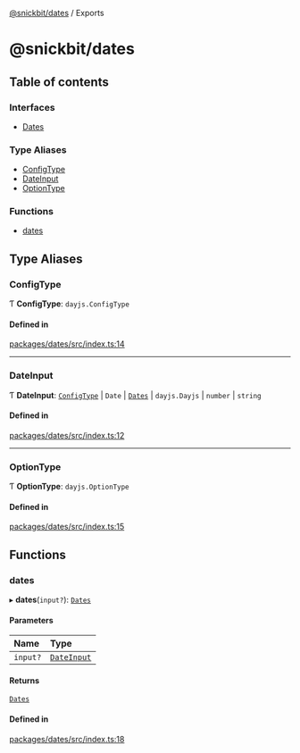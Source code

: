 [@snickbit/dates](README.md) / Exports

# @snickbit/dates

## Table of contents

### Interfaces

- [Dates](interfaces/Dates.md)

### Type Aliases

- [ConfigType](modules.md#configtype)
- [DateInput](modules.md#dateinput)
- [OptionType](modules.md#optiontype)

### Functions

- [dates](modules.md#dates)

## Type Aliases

### ConfigType

Ƭ **ConfigType**: `dayjs.ConfigType`

#### Defined in

[packages/dates/src/index.ts:14](https://github.com/snickbit/snickbit.js/blob/166d3ad/packages/dates/src/index.ts#L14)

___

### DateInput

Ƭ **DateInput**: [`ConfigType`](modules.md#configtype) \| `Date` \| [`Dates`](interfaces/Dates.md) \| `dayjs.Dayjs` \| `number` \| `string`

#### Defined in

[packages/dates/src/index.ts:12](https://github.com/snickbit/snickbit.js/blob/166d3ad/packages/dates/src/index.ts#L12)

___

### OptionType

Ƭ **OptionType**: `dayjs.OptionType`

#### Defined in

[packages/dates/src/index.ts:15](https://github.com/snickbit/snickbit.js/blob/166d3ad/packages/dates/src/index.ts#L15)

## Functions

### dates

▸ **dates**(`input?`): [`Dates`](interfaces/Dates.md)

#### Parameters

| Name | Type |
| :------ | :------ |
| `input?` | [`DateInput`](modules.md#dateinput) |

#### Returns

[`Dates`](interfaces/Dates.md)

#### Defined in

[packages/dates/src/index.ts:18](https://github.com/snickbit/snickbit.js/blob/166d3ad/packages/dates/src/index.ts#L18)
